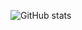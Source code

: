 ![GitHub stats](https://github-readme-stats.vercel.app/api?username=AdityaSolanki189&show_icons=true)  
